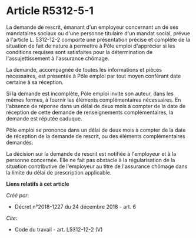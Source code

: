 # Article R5312-5-1

La demande de rescrit, émanant d'un employeur concernant un de ses mandataires sociaux ou d'une personne titulaire d'un
mandat social, prévue à l'article L. 5312-12-2 comporte une présentation précise et complète de la situation de fait de
nature à permettre à Pôle emploi d'apprécier si les conditions requises sont satisfaites pour la détermination de
l'assujettissement à l'assurance chômage. 

La demande, accompagnée de toutes les informations et pièces nécessaires, est présentée à Pôle emploi par tout moyen
conférant date certaine à sa réception. 

Si la demande est incomplète, Pôle emploi invite son auteur, dans les mêmes formes, à fournir les éléments complémentaires
nécessaires. En l'absence de réponse dans un délai de deux mois à compter de la date de réception de cette demande de
renseignements complémentaires, la demande est réputée caduque. 

Pôle emploi se prononce dans un délai de deux mois à compter de la date de réception de la demande de rescrit, ou des
éléments complémentaires demandés. 

La décision sur la demande de rescrit est notifiée à l'employeur et à la personne concernée. Elle ne fait pas obstacle à la
régularisation de la situation contributive de l'employeur au titre de l'assurance chômage dans la limite du délai de
prescription applicable.

**Liens relatifs à cet article**

_Créé par_:

  - Décret n°2018-1227 du 24 décembre 2018 - art. 6

_Cite_:

  - Code du travail - art. L5312-12-2 (V)
